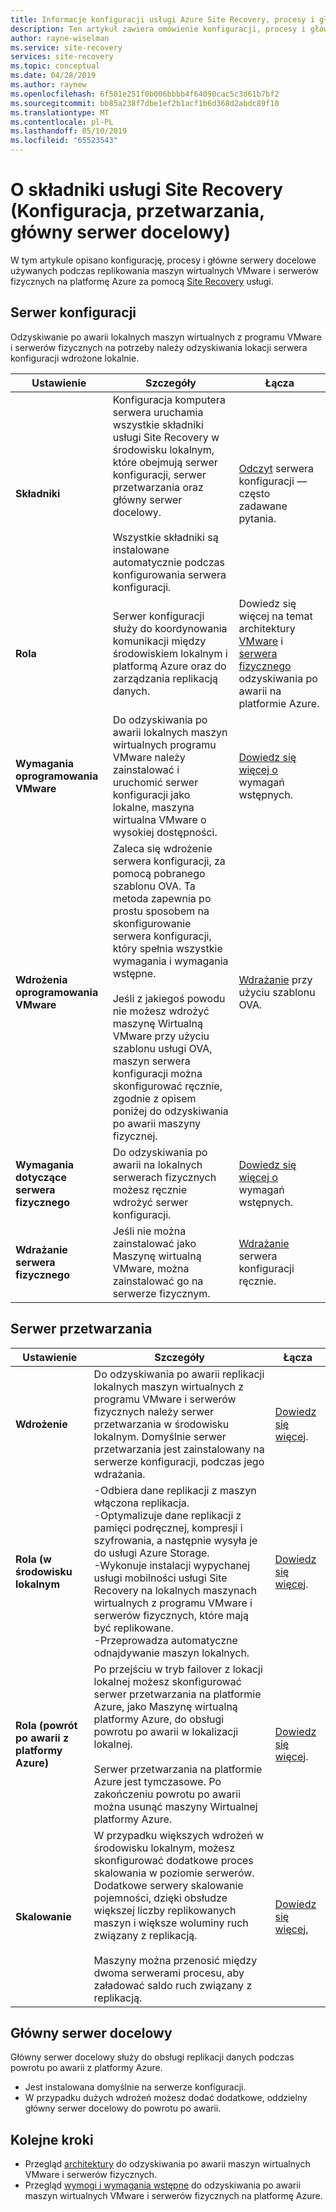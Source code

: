 ```yaml
---
title: Informacje konfiguracji usługi Azure Site Recovery, procesy i główne serwery docelowe | Dokumentacja firmy Microsoft
description: Ten artykuł zawiera omówienie konfiguracji, procesy i główne serwery docelowe przy użyciu podczas konfigurowania odzyskiwania po awarii lokalnych maszyn wirtualnych programu VMware na platformę Azure za pomocą usługi Azure Site Recovery
author: rayne-wiselman
ms.service: site-recovery
services: site-recovery
ms.topic: conceptual
ms.date: 04/28/2019
ms.author: raynew
ms.openlocfilehash: 6f501e251f0b006bbbb4f64090cac5c3d61b7bf2
ms.sourcegitcommit: bb85a238f7dbe1ef2b1acf1b6d368d2abdc89f10
ms.translationtype: MT
ms.contentlocale: pl-PL
ms.lasthandoff: 05/10/2019
ms.locfileid: "65523543"
---
```

# <a name="about-site-recovery-components-configuration-process-master-target"></a>O składniki usługi Site Recovery (Konfiguracja, przetwarzania, główny serwer docelowy)

W tym artykule opisano konfigurację, procesy i główne serwery docelowe używanych podczas replikowania maszyn wirtualnych VMware i serwerów fizycznych na platformę Azure za pomocą [Site Recovery](site-recovery-overview.md) usługi.

## <a name="configuration-server"></a>Serwer konfiguracji

Odzyskiwanie po awarii lokalnych maszyn wirtualnych z programu VMware i serwerów fizycznych na potrzeby należy odzyskiwania lokacji serwera konfiguracji wdrożone lokalnie.

**Ustawienie** | **Szczegóły** | **Łącza**
--- | --- | ---
**Składniki**  | Konfiguracja komputera serwera uruchamia wszystkie składniki usługi Site Recovery w środowisku lokalnym, które obejmują serwer konfiguracji, serwer przetwarzania oraz główny serwer docelowy.<br/><br/> Wszystkie składniki są instalowane automatycznie podczas konfigurowania serwera konfiguracji. | [Odczyt](vmware-azure-common-questions.md#configuration-server) serwera konfiguracji — często zadawane pytania.
**Rola** | Serwer konfiguracji służy do koordynowania komunikacji między środowiskiem lokalnym i platformą Azure oraz do zarządzania replikacją danych. | Dowiedz się więcej na temat architektury [VMware](vmware-azure-architecture.md) i [serwera fizycznego](physical-azure-architecture.md) odzyskiwania po awarii na platformie Azure.
**Wymagania oprogramowania VMware** | Do odzyskiwania po awarii lokalnych maszyn wirtualnych programu VMware należy zainstalować i uruchomić serwer konfiguracji jako lokalne, maszyna wirtualna VMware o wysokiej dostępności. | [Dowiedz się więcej o](vmware-azure-deploy-configuration-server.md#prerequisites) wymagań wstępnych.
**Wdrożenia oprogramowania VMware** | Zaleca się wdrożenie serwera konfiguracji, za pomocą pobranego szablonu OVA. Ta metoda zapewnia po prostu sposobem na skonfigurowanie serwera konfiguracji, który spełnia wszystkie wymagania i wymagania wstępne.<br/><br/> Jeśli z jakiegoś powodu nie możesz wdrożyć maszynę Wirtualną VMware przy użyciu szablonu usługi OVA, maszyn serwera konfiguracji można skonfigurować ręcznie, zgodnie z opisem poniżej do odzyskiwania po awarii maszyny fizycznej. | [Wdrażanie](vmware-azure-deploy-configuration-server.md#deployment-of-configuration-server-through-ova-template) przy użyciu szablonu OVA.
**Wymagania dotyczące serwera fizycznego** | Do odzyskiwania po awarii na lokalnych serwerach fizycznych możesz ręcznie wdrożyć serwer konfiguracji. | [Dowiedz się więcej o](physical-azure-set-up-source.md#prerequisites) wymagań wstępnych.
**Wdrażanie serwera fizycznego** | Jeśli nie można zainstalować jako Maszynę wirtualną VMware, można zainstalować go na serwerze fizycznym. | [Wdrażanie](physical-azure-set-up-source.md#set-up-the-source-environment) serwera konfiguracji ręcznie.


## <a name="process-server"></a>Serwer przetwarzania

**Ustawienie** | **Szczegóły** | **Łącza**
--- | --- | ---
**Wdrożenie**  | Do odzyskiwania po awarii replikacji lokalnych maszyn wirtualnych z programu VMware i serwerów fizycznych należy serwer przetwarzania w środowisku lokalnym. Domyślnie serwer przetwarzania jest zainstalowany na serwerze konfiguracji, podczas jego wdrażania. | [Dowiedz się więcej](vmware-azure-architecture.md?#architectural-components).
**Rola (w środowisku lokalnym** | -Odbiera dane replikacji z maszyn włączona replikacja.<br/> -Optymalizuje dane replikacji z pamięci podręcznej, kompresji i szyfrowania, a następnie wysyła je do usługi Azure Storage.<br/> -Wykonuje instalacji wypychanej usługi mobilności usługi Site Recovery na lokalnych maszynach wirtualnych z programu VMware i serwerów fizycznych, które mają być replikowane.<br/> -Przeprowadza automatyczne odnajdywanie maszyn lokalnych. | [Dowiedz się więcej](vmware-physical-azure-config-process-server-overview.md#process-server). 
**Rola (powrót po awarii z platformy Azure)** | Po przejściu w tryb failover z lokacji lokalnej możesz skonfigurować serwer przetwarzania na platformie Azure, jako Maszynę wirtualną platformy Azure, do obsługi powrotu po awarii w lokalizacji lokalnej.<br/><br/> Serwer przetwarzania na platformie Azure jest tymczasowe. Po zakończeniu powrotu po awarii można usunąć maszyny Wirtualnej platformy Azure. | [Dowiedz się więcej](vmware-azure-set-up-process-server-azure.md).
**Skalowanie** | W przypadku większych wdrożeń w środowisku lokalnym, możesz skonfigurować dodatkowe proces skalowania w poziomie serwerów. Dodatkowe serwery skalowanie pojemności, dzięki obsłudze większej liczby replikowanych maszyn i większe woluminy ruch związany z replikacją.<br/><br/> Maszyny można przenosić między dwoma serwerami procesu, aby załadować saldo ruch związany z replikacją. | [Dowiedz się więcej](vmware-azure-set-up-process-server-scale.md),


## <a name="master-target-server"></a>Główny serwer docelowy

Główny serwer docelowy służy do obsługi replikacji danych podczas powrotu po awarii z platformy Azure.

- Jest instalowana domyślnie na serwerze konfiguracji.
- W przypadku dużych wdrożeń możesz dodać dodatkowe, oddzielny główny serwer docelowy do powrotu po awarii.


## <a name="next-steps"></a>Kolejne kroki
- Przegląd [architektury](vmware-azure-architecture.md) do odzyskiwania po awarii maszyn wirtualnych VMware i serwerów fizycznych.
- Przegląd [wymogi i wymagania wstępne](vmware-physical-azure-support-matrix.md) do odzyskiwania po awarii maszyn wirtualnych VMware i serwerów fizycznych na platformę Azure. 
